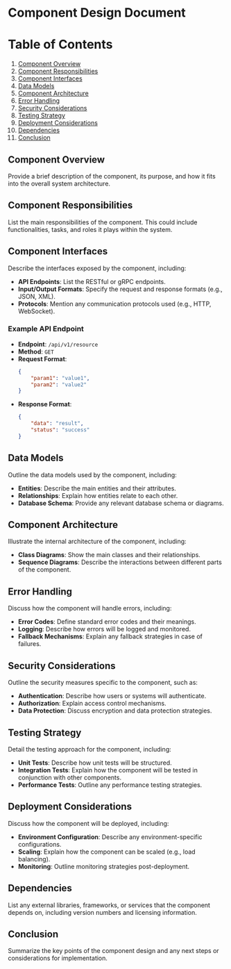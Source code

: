 # Component Design Document

# Table of Contents
1. [Component Overview](#component-overview)
2. [Component Responsibilities](#component-responsibilities)
3. [Component Interfaces](#component-interfaces)
4. [Data Models](#data-models)
5. [Component Architecture](#component-architecture)
6. [Error Handling](#error-handling)
7. [Security Considerations](#security-considerations)
8. [Testing Strategy](#testing-strategy)
9. [Deployment Considerations](#deployment-considerations)
10. [Dependencies](#dependencies)
11. [Conclusion](#conclusion)

## Component Overview
Provide a brief description of the component, its purpose, and how it fits into the overall system architecture.

## Component Responsibilities
List the main responsibilities of the component. This could include functionalities, tasks, and roles it plays within the system.

## Component Interfaces
Describe the interfaces exposed by the component, including:
- **API Endpoints**: List the RESTful or gRPC endpoints.
- **Input/Output Formats**: Specify the request and response formats (e.g., JSON, XML).
- **Protocols**: Mention any communication protocols used (e.g., HTTP, WebSocket).

### Example API Endpoint
- **Endpoint**: `/api/v1/resource`
- **Method**: `GET`
- **Request Format**:
    ```json
    {
        "param1": "value1",
        "param2": "value2"
    }
    ```
- **Response Format**:
    ```json
    {
        "data": "result",
        "status": "success"
    }
    ```

## Data Models
Outline the data models used by the component, including:
- **Entities**: Describe the main entities and their attributes.
- **Relationships**: Explain how entities relate to each other.
- **Database Schema**: Provide any relevant database schema or diagrams.

## Component Architecture
Illustrate the internal architecture of the component, including:
- **Class Diagrams**: Show the main classes and their relationships.
- **Sequence Diagrams**: Describe the interactions between different parts of the component.

## Error Handling
Discuss how the component will handle errors, including:
- **Error Codes**: Define standard error codes and their meanings.
- **Logging**: Describe how errors will be logged and monitored.
- **Fallback Mechanisms**: Explain any fallback strategies in case of failures.

## Security Considerations
Outline the security measures specific to the component, such as:
- **Authentication**: Describe how users or systems will authenticate.
- **Authorization**: Explain access control mechanisms.
- **Data Protection**: Discuss encryption and data protection strategies.

## Testing Strategy
Detail the testing approach for the component, including:
- **Unit Tests**: Describe how unit tests will be structured.
- **Integration Tests**: Explain how the component will be tested in conjunction with other components.
- **Performance Tests**: Outline any performance testing strategies.

## Deployment Considerations
Discuss how the component will be deployed, including:
- **Environment Configuration**: Describe any environment-specific configurations.
- **Scaling**: Explain how the component can be scaled (e.g., load balancing).
- **Monitoring**: Outline monitoring strategies post-deployment.

## Dependencies
List any external libraries, frameworks, or services that the component depends on, including version numbers and licensing information.

## Conclusion
Summarize the key points of the component design and any next steps or considerations for implementation.

